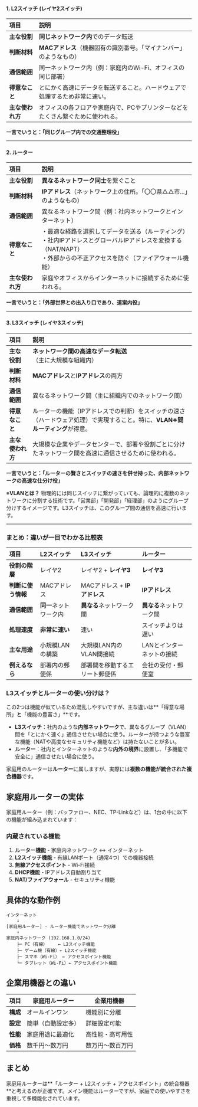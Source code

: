 

#### 1. L2スイッチ (レイヤ2スイッチ)

| 項目 | 説明 |
| :--- | :--- |
| **主な役割** | **同じネットワーク内**でのデータ転送 |
| **判断材料** | **MACアドレス**（機器固有の識別番号。「マイナンバー」のようなもの） |
| **通信範囲** | 同一ネットワーク内（例：家庭内のWi-Fi、オフィスの同じ部署） |
| **得意なこと** | とにかく高速にデータを転送すること。ハードウェアで処理するため非常に速い。 |
| **主な使われ方** | オフィスの各フロアや家庭内で、PCやプリンターなどをたくさん繋ぐために使われる。 |

**一言でいうと：「同じグループ内での交通整理役」**

---

#### 2. ルーター

| 項目 | 説明 |
| :--- | :--- |
| **主な役割** | **異なるネットワーク同士**を繋ぐこと |
| **判断材料** | **IPアドレス**（ネットワーク上の住所。「〇〇県△△市...」のようなもの） |
| **通信範囲** | 異なるネットワーク間（例：社内ネットワークとインターネット） |
| **得意なこと** | ・最適な経路を選択してデータを送る（ルーティング）<br>・社内IPアドレスとグローバルIPアドレスを変換する（NAT/NAPT）<br>・外部からの不正アクセスを防ぐ（ファイアウォール機能） |
| **主な使われ方** | 家庭やオフィスからインターネットに接続するために使われる。 |

**一言でいうと：「外部世界との出入り口であり、道案内役」**

---

#### 3. L3スイッチ (レイヤ3スイッチ)

| 項目 | 説明 |
| :--- | :--- |
| **主な役割** | **ネットワーク間の高速なデータ転送**（主に大規模な組織内） |
| **判断材料** | **MACアドレス**と**IPアドレス**の両方 |
| **通信範囲** | 異なるネットワーク間（主に組織内でのネットワーク間） |
| **得意なこと** | ルーターの機能（IPアドレスでの判断）をスイッチの速さ（ハードウェア処理）で実現すること。特に、**VLAN※間ルーティング**が得意。 |
| **主な使われ方** | 大規模な企業やデータセンターで、部署や役割ごとに分けたネットワーク間を高速に通信させるために使われる。 |

**一言でいうと：「ルーターの賢さとスイッチの速さを併せ持った、内部ネットワークの高速な仕分け役」**

※**VLANとは？**
物理的には同じスイッチに繋がっていても、論理的に複数のネットワークに分割する技術です。「営業部」「開発部」「経理部」のようにグループ分けするイメージです。L3スイッチは、このグループ間の通信を高速に行います。

---

### まとめ：違いが一目でわかる比較表

| 項目 | L2スイッチ | L3スイッチ | ルーター |
| :--- | :--- | :--- | :--- |
| **役割の階層** | レイヤ2 | レイヤ2 + **レイヤ3** | **レイヤ3** |
| **判断に使う情報** | MACアドレス | MACアドレス + **IPアドレス** | **IPアドレス** |
| **通信範囲** | **同一**ネットワーク内 | **異なる**ネットワーク間 | **異なる**ネットワーク間 |
| **処理速度** | **非常に速い** | 速い | スイッチよりは遅い |
| **主な用途** | 小規模LANの構築 | 大規模LAN内のVLAN間接続 | LANとインターネットの接続 |
| **例えるなら** | 部署内の郵便係 | 部署間を移動するエリート郵便係 | 会社の受付・郵便室 |

### L3スイッチとルーターの使い分けは？

この2つは機能が似ているため混乱しやすいですが、主な違いは**「得意な場所」**と**「機能の豊富さ」**です。

*   **L3スイッチ**：社内のような**内部ネットワーク**で、異なるグループ（VLAN）間を「とにかく速く」通信させたい場合に使う。ルーターが持つような豊富な機能（NATや高度なセキュリティ機能など）は持たないことが多い。
*   **ルーター**：社内とインターネットのような**内外の境界**に設置し、「多機能で安全に」通信させたい場合に使う。




家庭用のルーターは**ルーター**に属しますが、実際には**複数の機能が統合された複合機器**です。

## 家庭用ルーターの実体

家庭用ルーター（例：バッファロー、NEC、TP-Linkなど）は、1台の中に以下の機能が組み込まれています：

### 内蔵されている機能
1. **ルーター機能** - 家庭内ネットワーク ↔ インターネット
2. **L2スイッチ機能** - 有線LANポート（通常4つ）での機器接続
3. **無線アクセスポイント** - Wi-Fi接続
4. **DHCP機能** - IPアドレス自動割り当て
5. **NAT/ファイアウォール** - セキュリティ機能

## 具体的な動作例

```
インターネット
    ↓
[家庭用ルーター] - ルーター機能でネットワーク分離
    ↓
家庭内ネットワーク (192.168.1.0/24)
    ├─ PC（有線）    ← L2スイッチ機能
    ├─ ゲーム機（有線）← L2スイッチ機能  
    ├─ スマホ（Wi-Fi） ← アクセスポイント機能
    └─ タブレット（Wi-Fi）← アクセスポイント機能
```

## 企業用機器との違い

| 項目 | 家庭用ルーター | 企業用機器 |
|------|----------------|------------|
| **構成** | オールインワン | 機能別に分離 |
| **設定** | 簡単（自動設定多） | 詳細設定可能 |
| **性能** | 家庭用途に最適化 | 高性能・高可用性 |
| **価格** | 数千円〜数万円 | 数万円〜数百万円 |

## まとめ

家庭用ルーターは**「ルーター + L2スイッチ + アクセスポイント」の統合機器**と考えるのが正確です。メイン機能はルーターですが、家庭での使いやすさを重視して多機能化されています。
